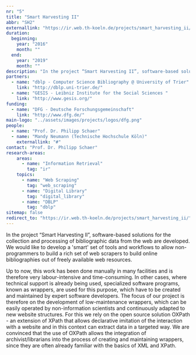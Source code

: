 ```yaml
---
nr: "5"
title: "Smart Harvesting II"
abbr: "SH2"
externallink: "https://ir.web.th-koeln.de/projects/smart_harvesting_ii/"
duration:
  beginning: 
    year: "2016"
    month: ""
  end: 
    year: "2019"
    month: ""
description: "In the project “Smart Harvesting II”, software-based solutions for the collection and processing of bibliographic data from the web are developed. We would like to develop a 'smart' set of tools and workflows to allow non-programmers to build a rich set of web scrapers to build online bibliographies out of freely available web resources."
partners:
  - name: "dblp - Computer Science Bibliography @ University of Trier"
    link: "http://dblp.uni-trier.de/"
  - name: "GESIS - Leibniz Institute for the Social Sciences "
    link: "http://www.gesis.org/"
funding:
  - name: "DFG - Deutsche Forschungsgemeinschaft"
    link: "http://www.dfg.de/"
main-logo: "../assets/images/projects/logos/dfg.png"
people:
  - name: "Prof. Dr. Philipp Schaer"
  - name: "Mandy Neumann (Technische Hochschule Köln)"
    externallink: "#"
contact: "Prof. Dr. Philipp Schaer"
research-areas:
    areas: 
      - name: "Information Retrieval"
        tag: "ir"
    topics:
      - name: "Web Scraping"
        tag: "web_scraping"
      - name: "Digital Library"
        tag: "digital_library"
      - name: "DBLP"
        tag: "dblp"
sitemap: false
redirect_to: "https://ir.web.th-koeln.de/projects/smart_harvesting_ii/"
---
```

In the project “Smart Harvesting II”, software-based solutions for the collection and processing of bibliographic data from the web are developed. We would like to develop a 'smart' set of tools and workflows to allow non-programmers to build a rich set of web scrapers to build online bibliographies out of freely available web resources.

Up to now, this work has been done manually in many facilities and is therefore very labour-intensive and time-consuming. In other cases, where technical support is already being used, specialized software programs, known as wrappers, are used for this purpose, which have to be created and maintained by expert software developers. The focus of our project is therefore on the development of low-maintenance wrappers, which can be easily operated by non-information scientists and continuously adapted to new website structures. For this we rely on the open source solution OXPath - an extension of XPath that allows declarative imitation of the interaction with a website and in this context can extract data in a targeted way. We are convinced that the use of OXPath allows the integration of archivist/librarians into the process of creating and maintaining wrappers, since they are often already familiar with the basics of XML and XPath.